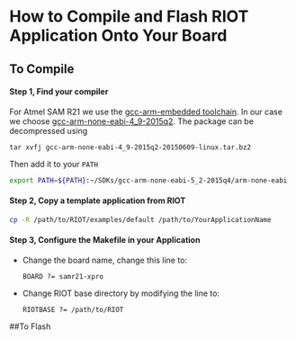# How to Compile and Flash RIOT Application Onto Your Board

## To Compile
#### Step 1, Find your compiler
For Atmel SAM R21 we use the [gcc-arm-embedded toolchain](https://launchpad.net/gcc-arm-embedded/+download). In our case we choose [gcc-arm-none-eabi-4_9-2015q2](https://launchpad.net/gcc-arm-embedded/4.9/4.9-2015-q2-update/+download/gcc-arm-none-eabi-4_9-2015q2-20150609-linux.tar.bz2). 
The package can be decompressed using 
```
tar xvfj gcc-arm-none-eabi-4_9-2015q2-20150609-linux.tar.bz2
```

Then add it to your `PATH`
```bash
export PATH=${PATH}:~/SDKs/gcc-arm-none-eabi-5_2-2015q4/arm-none-eabi
```

#### Step 2, Copy a template application from RIOT
```bash
cp -R /path/to/RIOT/examples/default /path/to/YourApplicationName
```

#### Step 3, Configure the Makefile in your Application
* Change the board name, change this line to:
  ```
  BOARD ?= samr21-xpro
  ```
* Change RIOT base directory by modifying the line to:
  ```
  RIOTBASE ?= /path/to/RIOT
  ```

##To Flash


